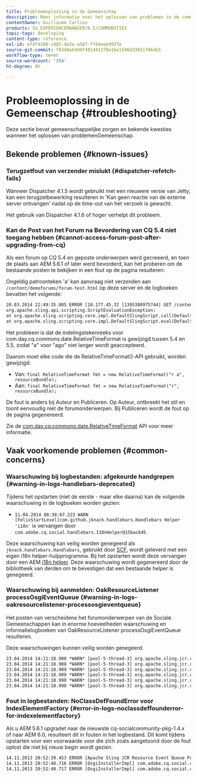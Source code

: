 ```yaml
---
title: Probleemoplossing in de Gemeenschap
description: Meer informatie over het oplossen van problemen in de community, inclusief bekende problemen en problemen.
contentOwner: Guillaume Carlino
products: SG_EXPERIENCEMANAGER/6.5/COMMUNITIES
topic-tags: developing
content-type: reference
exl-id: ef4f4108-c485-4e2e-a58f-ff64eee9937e
source-git-commit: f03d0ab9d0f491441378e16e1590d33651f064b5
workflow-type: tm+mt
source-wordcount: '354'
ht-degree: 0%

---
```


# Probleemoplossing in de Gemeenschap {#troubleshooting}

Deze sectie bevat gemeenschappelijke zorgen en bekende kwesties wanneer het oplossen van problemenGemeenschap.

## Bekende problemen {#known-issues}

### Terugzetfout van verzender mislukt {#dispatcher-refetch-fails}

Wanneer Dispatcher 4.1.5 wordt gebruikt met een nieuwere versie van Jetty, kan een terugzetbewerking resulteren in &#39;Kan geen reactie van de externe server ontvangen&#39; nadat op de time-out van het verzoek is gewacht.

Het gebruik van Dispatcher 4.1.6 of hoger verhelpt dit probleem.

### Kan de Post van het Forum na Bevordering van CQ 5.4 niet toegang hebben {#cannot-access-forum-post-after-upgrading-from-cq}

Als een forum op CQ 5.4 en geposte onderwerpen werd gecreeerd, en toen de plaats aan AEM 5.6.1 of later werd bevorderd, kan het proberen om de bestaande posten te bekijken in een fout op de pagina resulteren:

Ongeldig patroonteken &#39;a&#39; kan aanvraag niet verzenden aan `/content/demoforums/forum-test.html` op deze server en de logboeken bevatten het volgende:

```xml
20.03.2014 22:49:35.805 ERROR [10.177.45.32 [1395380975744] GET /content/demoforums/forum-test.html HTTP/1.1] com.day.cq.wcm.tags.IncludeTag Error while executing script content.jsp
org.apache.sling.api.scripting.ScriptEvaluationException:
at org.apache.sling.scripting.core.impl.DefaultSlingScript.call(DefaultSlingScript.java:388)
at org.apache.sling.scripting.core.impl.DefaultSlingScript.eval(DefaultSlingScript.java:171)
```

Het probleem is dat de indelingstekenreeks voor com.day.cq.commons.date.RelativeTimeFormat is gewijzigd tussen 5.4 en 5.5, zodat &quot;a&quot; voor &quot;ago&quot; niet langer wordt geaccepteerd.

Daarom moet elke code die de RelativeTimeFormat()-API gebruikt, worden gewijzigd:

* Van: `final RelativeTimeFormat fmt = new RelativeTimeFormat("r a", resourceBundle);`
* Aan: `final RelativeTimeFormat fmt = new RelativeTimeFormat("r", resourceBundle);`

De fout is anders bij Auteur en Publiceren. Op Auteur, ontbreekt het stil en toont eenvoudig niet de forumonderwerpen. Bij Publiceren wordt de fout op de pagina gegenereerd.

Zie de [com.day.cq.commons.date.RelativeTimeFormat](https://developer.adobe.com/experience-manager/reference-materials/6-5/javadoc/com/day/cq/commons/date/RelativeTimeFormat.html) API voor meer informatie.

## Vaak voorkomende problemen {#common-concerns}

### Waarschuwing bij logbestanden: afgekeurde handgrepen {#warning-in-logs-handlebars-deprecated}

Tijdens het opstarten (niet de eerste - maar elke daarna) kan de volgende waarschuwing in de logboeken worden gezien:

* `11.04.2014 08:38:07.223 WARN [FelixStartLevel]com.github.jknack.handlebars.Handlebars Helper 'i18n'` is vervangen door `com.adobe.cq.social.handlebars.I18nHelper@15bac645`

Deze waarschuwing kan veilig worden genegeerd als `jknack.handlebars.Handlebars`, gebruikt door [SCF](scf.md#handlebarsjavascripttemplatinglanguage), wordt geleverd met een eigen i18n helper-hulpprogramma. Bij het opstarten wordt deze vervangen door een AEM [i18n helper](handlebars-helpers.md#i-n). Deze waarschuwing wordt gegenereerd door de bibliotheek van derden om te bevestigen dat een bestaande helper is genegeerd.

### Waarschuwing bij aanmelden: OakResourceListener processOsgiEventQueue {#warning-in-logs-oakresourcelistener-processosgieventqueue}

Het posten van verscheidene het forumonderwerpen van de Sociale Gemeenschappen kan in enorme hoeveelheden waarschuwing en informatielogboeken van OakResourceListener processOsgiEventQueue resulteren.

Deze waarschuwingen kunnen veilig worden genegeerd.

```xml
23.04.2014 14:21:18.900 *WARN* [pool-5-thread-3] org.apache.sling.jcr.resource.internal.OakResourceListener processOsgiEventQueue: Resource at /var/search-collections/ugc-sc/_m.frq/jcr:content not found, which is not expected for an added or modified node
23.04.2014 14:21:18.908 *WARN* [pool-5-thread-3] org.apache.sling.jcr.resource.internal.OakResourceListener processOsgiEventQueue: Resource at /var/search-collections/ugc-sc/_m.prx/jcr:content not found, which is not expected for an added or modified node
23.04.2014 14:21:18.909 *WARN* [pool-5-thread-3] org.apache.sling.jcr.resource.internal.OakResourceListener processOsgiEventQueue: Resource at /var/replication/data/1f799fb4-0aeb-4660-aadb-705657f16048/67/67699ab5-9d57-4c79-a755-2727ba9e6452/jcr:content not found, which is not expected for an added or modified node
23.04.2014 14:21:18.909 *WARN* [pool-5-thread-3] org.apache.sling.jcr.resource.internal.OakResourceListener processOsgiEventQueue: Resource at /var/replication/data/1f799fb4-0aeb-4660-aadb-705657f16048/67/67699ab5-9d57-4c79-a755-2727ba9e6452/jcr:content not found, which is not expected for an added or modified node
23.04.2014 14:21:18.990 *WARN* [pool-5-thread-3] org.apache.sling.jcr.resource.internal.OakResourceListener processOsgiEventQueue: Resource at /var/replication/data/1f799fb4-0aeb-4660-aadb-705657f16048/b9/b91f1690-87e8-41d8-a78e-cd2259f837c8/jcr:content not found, which is not expected for an added or modified node
23.04.2014 14:21:18.990 *WARN* [pool-5-thread-3] org.apache.sling.jcr.resource.internal.OakResourceListener processOsgiEventQueue: Resource at /var/replication/data/1f799fb4-0aeb-4660-aadb-705657f16048/b9/b91f1690-87e8-41d8-a78e-cd2259f837c8/jcr:content not found, which is not expected for an added or modified node
```

### Fout in logbestanden: NoClassDefFoundError voor IndexElementFactory {#error-in-logs-noclassdeffounderror-for-indexelementfactory}

Als u AEM 5.6.1 upgradet naar de nieuwste cq-socialcommunity-pkg-1.4.x of naar AEM 6.0, resulteert dit in fouten in het logbestand. Dit komt tijdens opstarten voor een voorwaarde voor die zich zoals aangetoond door de fout oplost die niet bij nieuw begin wordt gezien.

```xml
14.11.2013 20:52:39.453 ERROR [Apache Sling JCR Resource Event Queue Processor for path '/'] com.adobe.cq.social.storage.index.impl.IndexService Error occurred while processing event java.util.ConcurrentModificationException
14.11.2013 20:52:40.716 ERROR [OsgiInstallerImpl] com.adobe.cq.social.cq-social-commons [CommentListProvider] Error during instantiation of the implementation object (java.lang.NoClassDefFoundError: com/adobe/cq/social/storage/index/IndexElementFactory) java.lang.NoClassDefFoundError: com/adobe/cq/social/storage/index/IndexElementFactory
14.11.2013 20:52:40.717 ERROR [OsgiInstallerImpl] com.adobe.cq.social.cq-social-commons [CommentListProvider] Failed creating the component instance; see log for reason
```
